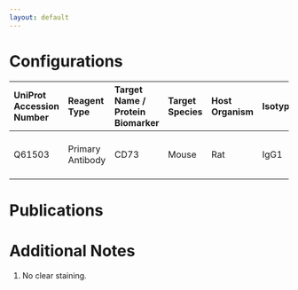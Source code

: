 ```yaml
---
layout: default
---
```


# Configurations

| UniProt Accession Number   | Reagent Type     | Target Name / Protein Biomarker   | Target Species   | Host Organism   | Isotype   | Clonality   | Vendor    |   Catalog Number | Conjugate   | RRID       | Availability   | Method        | Tissue Preservation               | Target Tissue   | Tissue State   | Detergent         | Antigen Retrieval Conditions   | Dye Inactivation Conditions   | Recommend   | Agree               | Disagree   | Contributor         | Notes       |
|:---------------------------|:-----------------|:----------------------------------|:-----------------|:----------------|:----------|:------------|:----------|-----------------:|:------------|:-----------|:---------------|:--------------|:----------------------------------|:----------------|:---------------|:------------------|:-------------------------------|:------------------------------|:------------|:--------------------|:-----------|:--------------------|:------------|
| Q61503                     | Primary Antibody | CD73                              | Mouse            | Rat             | IgG1      | TY/11.8     | BioLegend |           127230 | AF700       | AB_2800625 | Stock          | IBEX2D Manual | 1:4 Cytofix/Cytoperm Fixed Frozen | Lymph Node      | NA             | 0.3% Triton-X-100 | NA                             | 1 mg/ml LiBH4 15 minutes      | No          | [0000-0003-2634-6838](https://orcid.org/0000-0003-2634-6838) | NA         | 0000-0002-1461-0999 | [1](#notes) |

# Publications



# Additional Notes

<a name="notes"></a>
1. No clear staining.

